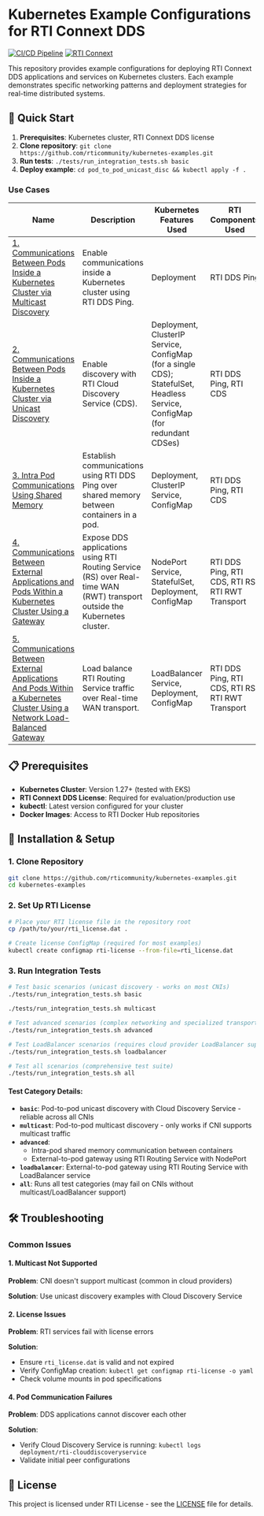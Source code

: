 # Kubernetes Example Configurations for RTI Connext DDS

[![CI/CD Pipeline](https://github.com/rticommunity/kubernetes-examples/workflows/CI%2FCD%20Pipeline/badge.svg)](https://github.com/rticommunity/kubernetes-examples/actions)
[![RTI Connext](https://img.shields.io/badge/RTI%20Connext-7.5.0-green.svg)](https://community.rti.com/documentation/rti-connext-750)

This repository provides example configurations for deploying RTI Connext DDS applications and services on Kubernetes clusters. Each example demonstrates specific networking patterns and deployment strategies for real-time distributed systems.

## 🚀 Quick Start

1. **Prerequisites**: Kubernetes cluster, RTI Connext DDS license
2. **Clone repository**: `git clone https://github.com/rticommunity/kubernetes-examples.git`
3. **Run tests**: `./tests/run_integration_tests.sh basic`
4. **Deploy example**: `cd pod_to_pod_unicast_disc && kubectl apply -f .`

### Use Cases

|Name | Description | Kubernetes Features Used | RTI Components Used|
------------- | ------------- | ------------  | ------------  |
|[1. Communications Between Pods Inside a Kubernetes Cluster via Multicast Discovery](pod_to_pod_multicast_disc/) | Enable communications inside a Kubernetes cluster using RTI DDS Ping. | Deployment  | RTI DDS Ping |
|[2. Communications Between Pods Inside a Kubernetes Cluster via Unicast Discovery](pod_to_pod_unicast_disc/) | Enable discovery with RTI Cloud Discovery Service (CDS). | Deployment, ClusterIP Service, ConfigMap (for a single CDS); StatefulSet, Headless Service, ConfigMap (for redundant CDSes) | RTI DDS Ping, RTI CDS |
|[3. Intra Pod Communications Using Shared Memory](intra_pod_shmem/) | Establish communications using RTI DDS Ping over shared memory between containers in a pod. | Deployment, ClusterIP Service, ConfigMap | RTI DDS Ping, RTI CDS|
|[4. Communications Between External Applications and Pods Within a Kubernetes Cluster Using a Gateway](external_to_pod_gw/) | Expose DDS applications using RTI Routing Service (RS) over Real-time WAN (RWT) transport outside the Kubernetes cluster. | NodePort Service, StatefulSet, Deployment, ConfigMap | RTI DDS Ping, RTI CDS, RTI RS, RTI RWT Transport|
|[5. Communications Between External Applications And Pods Within a Kubernetes Cluster Using a Network Load-Balanced Gateway](external_to_pod_lb_gw/) | Load balance RTI Routing Service traffic over Real-time WAN transport. | LoadBalancer Service, Deployment, ConfigMap | RTI DDS Ping, RTI CDS, RTI RS, RTI RWT Transport |

## 📋 Prerequisites

- **Kubernetes Cluster**: Version 1.27+ (tested with EKS)
- **RTI Connext DDS License**: Required for evaluation/production use
- **kubectl**: Latest version configured for your cluster
- **Docker Images**: Access to RTI Docker Hub repositories

## 🔧 Installation & Setup

### 1. Clone Repository
```bash
git clone https://github.com/rticommunity/kubernetes-examples.git
cd kubernetes-examples
```

### 2. Set Up RTI License
```bash
# Place your RTI license file in the repository root
cp /path/to/your/rti_license.dat .

# Create license ConfigMap (required for most examples)
kubectl create configmap rti-license --from-file=rti_license.dat
```

### 3. Run Integration Tests
```bash
# Test basic scenarios (unicast discovery - works on most CNIs)
./tests/run_integration_tests.sh basic

./tests/run_integration_tests.sh multicast

# Test advanced scenarios (complex networking and specialized transports)
./tests/run_integration_tests.sh advanced

# Test LoadBalancer scenarios (requires cloud provider LoadBalancer support)
./tests/run_integration_tests.sh loadbalancer

# Test all scenarios (comprehensive test suite)
./tests/run_integration_tests.sh all
```

#### Test Category Details:
- **`basic`**: Pod-to-pod unicast discovery with Cloud Discovery Service - reliable across all CNIs
- **`multicast`**: Pod-to-pod multicast discovery - only works if CNI supports multicast traffic
- **`advanced`**: 
  - Intra-pod shared memory communication between containers
  - External-to-pod gateway using RTI Routing Service with NodePort
- **`loadbalancer`**: External-to-pod gateway using RTI Routing Service with LoadBalancer service
- **`all`**: Runs all test categories (may fail on CNIs without multicast/LoadBalancer support)


## 🛠️ Troubleshooting

### Common Issues

#### 1. Multicast Not Supported
**Problem**: CNI doesn't support multicast (common in cloud providers)

**Solution**: Use unicast discovery examples with Cloud Discovery Service

#### 2. License Issues
**Problem**: RTI services fail with license errors

**Solution**:
- Ensure `rti_license.dat` is valid and not expired
- Verify ConfigMap creation: `kubectl get configmap rti-license -o yaml`
- Check volume mounts in pod specifications

#### 4. Pod Communication Failures
**Problem**: DDS applications cannot discover each other

**Solution**:
- Verify Cloud Discovery Service is running: `kubectl logs deployment/rti-clouddiscoveryservice`
- Validate initial peer configurations

## 📄 License

This project is licensed under RTI License - see the [LICENSE](LICENSE) file for details.
